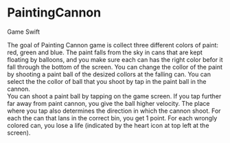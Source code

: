 # PaintingCannon
Game Swift

The goal of Painting Cannon game is collect three different colors of paint: red, green and blue. 
The paint falls from the sky in cans that are kept floating by balloons, and you make sure each can has the right color befor it fall through the bottom of the screen. 
You can change the collor of the paint by shooting a paint ball of the desized collors at the falling can. 
You can select the the collor of ball that you shoot by tap in the paint ball in the cannon.  
You can shoot a paint ball by tapping on the game screen. If you tap further far away from paint cannon, you give the ball higher velocity. 
The place where you tap also determines the direction in which the cannon shoot. 
For each the can that lans in the correct bin, you get 1 point. For each wrongly colored can, you lose a life (indicated by the heart icon
at top left at the screen).

